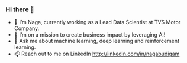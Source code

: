 ### Hi there 👋

* 🔭 I’m Naga, currently working as a Lead Data Scientist at TVS Motor Company.
* 🌱 I’m on a mission to create business impact by leveraging AI!
* 💬 Ask me about machine learning, deep learning and reinforcement learning.
* 📫 Reach out to me on LinkedIn http://linkedin.com/in/nagabudigam
